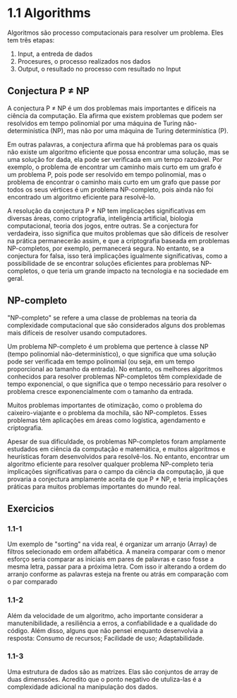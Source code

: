 # 1.1 Algorithms
Algoritmos são processo computacionais para resolver um problema. Eles tem três etapas: 
1. Input, a entreda de dados
2. Procesures, o processo realizados nos dados
3. Output, o resultado no processo com resultado no Input

## Conjectura P ≠ NP
A conjectura P ≠ NP é um dos problemas mais importantes e difíceis na ciência da computação. Ela afirma que existem problemas que podem ser resolvidos em tempo polinomial por uma máquina de Turing não-determinística (NP), mas não por uma máquina de Turing determinística (P).

Em outras palavras, a conjectura afirma que há problemas para os quais não existe um algoritmo eficiente que possa encontrar uma solução, mas se uma solução for dada, ela pode ser verificada em um tempo razoável. Por exemplo, o problema de encontrar um caminho mais curto em um grafo é um problema P, pois pode ser resolvido em tempo polinomial, mas o problema de encontrar o caminho mais curto em um grafo que passe por todos os seus vértices é um problema NP-completo, pois ainda não foi encontrado um algoritmo eficiente para resolvê-lo.

A resolução da conjectura P ≠ NP tem implicações significativas em diversas áreas, como criptografia, inteligência artificial, biologia computacional, teoria dos jogos, entre outras. Se a conjectura for verdadeira, isso significa que muitos problemas que são difíceis de resolver na prática permanecerão assim, e que a criptografia baseada em problemas NP-completos, por exemplo, permanecerá segura. No entanto, se a conjectura for falsa, isso terá implicações igualmente significativas, como a possibilidade de se encontrar soluções eficientes para problemas NP-completos, o que teria um grande impacto na tecnologia e na sociedade em geral.

## NP-completo
"NP-completo" se refere a uma classe de problemas na teoria da complexidade computacional que são considerados alguns dos problemas mais difíceis de resolver usando computadores.

Um problema NP-completo é um problema que pertence à classe NP (tempo polinomial não-determinístico), o que significa que uma solução pode ser verificada em tempo polinomial (ou seja, em um tempo proporcional ao tamanho da entrada). No entanto, os melhores algoritmos conhecidos para resolver problemas NP-completos têm complexidade de tempo exponencial, o que significa que o tempo necessário para resolver o problema cresce exponencialmente com o tamanho da entrada.

Muitos problemas importantes de otimização, como o problema do caixeiro-viajante e o problema da mochila, são NP-completos. Esses problemas têm aplicações em áreas como logística, agendamento e criptografia.

Apesar de sua dificuldade, os problemas NP-completos foram amplamente estudados em ciência da computação e matemática, e muitos algoritmos e heurísticas foram desenvolvidos para resolvê-los. No entanto, encontrar um algoritmo eficiente para resolver qualquer problema NP-completo teria implicações significativas para o campo da ciência da computação, já que provaria a conjectura amplamente aceita de que P ≠ NP, e teria implicações práticas para muitos problemas importantes do mundo real.

## Exercicios
### 1.1-1
Um exemplo de "sorting" na vida real, é organizar um arranjo (Array) de filtros selecionado em ordem alfabética. A maneira comparar com o menor esforço seria comparar as iniciais em pares de palavras e caso fosse a mesma letra, passar para a próxima letra. Com isso ir alterando a ordem do arranjo conforme as palavras esteja na frente ou atrás em comparação com o par comparado

### 1.1-2
Além da velocidade de um algoritmo, acho importante considerar a manutenibilidade, a resiliência a erros, a confiabilidade e a qualidade do código. Além disso, alguns que não pensei enquanto desenvolvia a resposta: Consumo de recursos; Facilidade de uso; Adaptabilidade.

### 1.1-3
Uma estrutura de dados são as matrizes. Elas são conjuntos de array de duas dimenssões. Acredito que o ponto negativo de utuliza-las é a complexidade adicional na manipulação dos dados.


